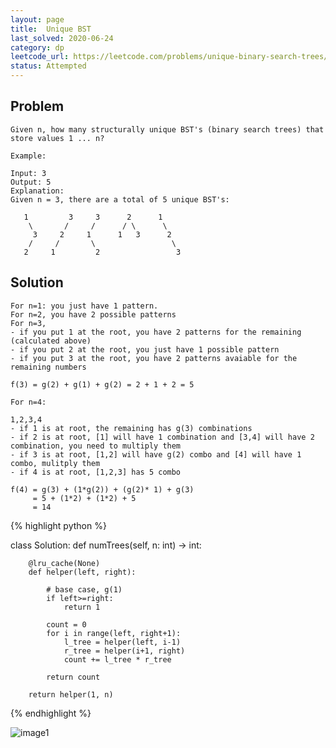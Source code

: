 ```yaml
---
layout: page
title:  Unique BST
last_solved: 2020-06-24
category: dp
leetcode_url: https://leetcode.com/problems/unique-binary-search-trees/
status: Attempted
---
```


Problem
-------

```
Given n, how many structurally unique BST's (binary search trees) that store values 1 ... n?

Example:

Input: 3
Output: 5
Explanation:
Given n = 3, there are a total of 5 unique BST's:

   1         3     3      2      1
    \       /     /      / \      \
     3     2     1      1   3      2
    /     /       \                 \
   2     1         2                 3

```

Solution
----------

```
For n=1: you just have 1 pattern.
For n=2, you have 2 possible patterns
For n=3,
- if you put 1 at the root, you have 2 patterns for the remaining (calculated above)
- if you put 2 at the root, you just have 1 possible pattern
- if you put 3 at the root, you have 2 patterns avaiable for the remaining numbers

f(3) = g(2) + g(1) + g(2) = 2 + 1 + 2 = 5

For n=4:

1,2,3,4
- if 1 is at root, the remaining has g(3) combinations
- if 2 is at root, [1] will have 1 combination and [3,4] will have 2 combination, you need to multiply them
- if 3 is at root, [1,2] will have g(2) combo and [4] will have 1 combo, mulitply them
- if 4 is at root, [1,2,3] has 5 combo

f(4) = g(3) + (1*g(2)) + (g(2)* 1) + g(3)
     = 5 + (1*2) + (1*2) + 5
     = 14
```


{% highlight python %}

class Solution:
    def numTrees(self, n: int) -> int:
        
        @lru_cache(None)
        def helper(left, right):
            
            # base case, g(1)
            if left>=right:
                return 1
            
            count = 0
            for i in range(left, right+1):
                l_tree = helper(left, i-1)
                r_tree = helper(i+1, right)
                count += l_tree * r_tree
            
            return count
    
        return helper(1, n)

{% endhighlight %}


![image1]()